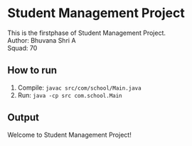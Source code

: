 # Student Management Project

This is the firstphase of Student Management Project.  
Author: Bhuvana Shri A  
Squad: 70  

## How to run
1. Compile: `javac src/com/school/Main.java`
2. Run: `java -cp src com.school.Main`

## Output
Welcome to Student Management Project!
